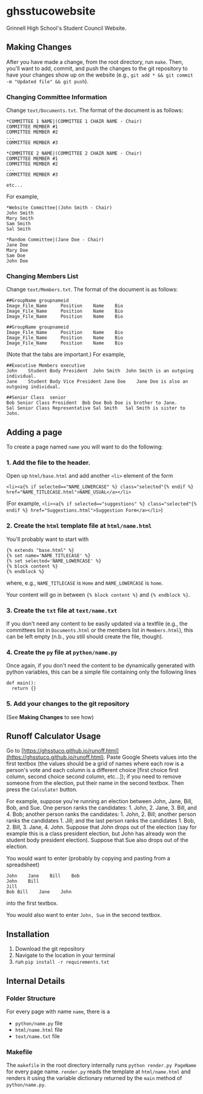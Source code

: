 # ghsstucowebsite
Grinnell High School's Student Council Website.

## Making Changes
After you have made a change, from the root directory, run `make`. Then, you'll want to add, commit, and push the changes to the git repository to have your changes show up on the website (e.g., `git add * && git commit -m "Updated file" && git push`).

### Changing Committee Information
Change `text/Documents.txt`. The format of the document is as follows:
```
*COMMITTEE 1 NAME|(COMMITTEE 1 CHAIR NAME - Chair)
COMMITTEE MEMBER #1
COMMITTEE MEMBER #2
...
COMMITTEE MEMBER #3

*COMMITTEE 2 NAME|(COMMITTEE 2 CHAIR NAME - Chair)
COMMITTEE MEMBER #1
COMMITTEE MEMBER #2
...
COMMITTEE MEMBER #3

etc...
```
For example,
```
*Website Committee|(John Smith - Chair)
John Smith
Mary Smith
Sam Smith
Sal Smith

*Random Committee|(Jane Doe - Chair)
Jane Doe
Mary Doe
Sam Doe
John Doe
```


### Changing Members List
Change `text/Members.txt`. The format of the document is as follows:
```
##GroupName	groupnameid
Image_File_Name		Position	Name	Bio
Image_File_Name		Position	Name	Bio
Image_File_Name		Position	Name	Bio

##GroupName	groupnameid
Image_File_Name		Position	Name	Bio
Image_File_Name		Position	Name	Bio
Image_File_Name		Position	Name	Bio
```
(Note that the tabs are important.)
For example,
```
##Executive Members	executive
John	Student Body President	John Smith	John Smith is an outgoing individual.
Jane	Student Body Vice President	Jane Doe	Jane Doe is also an outgoing individual.

##Senior Class	senior
Bob	Senior Class President	Bob Doe	Bob Doe is brother to Jane.
Sal	Senior Class Representative	Sal Smith	Sal Smith is sister to John.
```

## Adding a page
To create a page named `name` you will want to do the following:

### 1. Add the file to the header.

Open up `html/base.html` and add another `<li>` element of the form

`<li><a{% if selected=="NAME_LOWERCASE" %} class="selected"{% endif %} href="NAME_TITLECASE.html">NAME_USUAL</a></li>`

(For example, `<li><a{% if selected=="suggestions" %} class="selected"{% endif %} href="Suggestions.html">Suggestion Form</a></li>`)

### 2. Create the `html` template file at `html/name.html`

You'll probably want to start with
```
{% extends "base.html" %}
{% set name='NAME_TITLECASE' %}
{% set selected='NAME_LOWERCASE' %}
{% block content %}
{% endblock %}
```
where, e.g., `NAME_TITLECASE` is `Home` and `NAME_LOWERCASE` is `home`.

Your content will go in between `{% block content %}` and `{% endblock %}`.

### 3. Create the `txt` file at `text/name.txt`

If you don't need any content to be easily updated via a textfile (e.g., the committees list in `Documents.html` or the members list in `Members.html`), this can be left empty (n.b., you still should create the file, though).

### 4. Create the `py` file at `python/name.py`

Once again, if you don't need the content to be dynamically generated with python variables, this can be a simple file containing only the following lines
```
def main():
  return {}
```

### 5. Add your changes to the git repository

(See **Making Changes** to see how)

## Runoff Calculator Usage
Go to [https://ghsstuco.github.io/runoff.html](https://ghsstuco.github.io/runoff.html). Paste Google Sheets values into the first textbox (the values should be a grid of names where each row is a person's vote and each column is a different choice [first choice first column, second choice second column, etc...]); if you need to remove someone from the election, put their name in the second textbox. Then press the `Calculate!` button.

For example, suppose you're running an election between John, Jane, Bill, Bob, and Sue. One person ranks the candidates: 1. John, 2. Jane, 3. Bill, and 4. Bob; another person ranks the candidates: 1. John, 2. Bill; another person ranks the candidates 1. Jill; and the last person ranks the candidates 1. Bob, 2. Bill, 3. Jane, 4. John. Suppose that John drops out of the election (say for example this is a class president election, but John has already won the student body president election). Suppose that Sue also drops out of the election.

You would want to enter (probably by copying and pasting from a spreadsheet)
```
John	Jane	Bill	Bob
John	Bill
Jill
Bob	Bill	Jane	John
```
into the first textbox.

You would also want to enter `John, Sue` in the second textbox.

## Installation

1. Download the git repository
2. Navigate to the location in your terminal
3. run `pip install -r requirements.txt`

## Internal Details
### Folder Structure
For every page with name `name`, there is a

* `python/name.py` file
* `html/name.html` file
* `text/name.txt` file

### Makefile
The `makefile` in the root directory internally runs `python render.py PageName` for every page name. `render.py` reads the template at `html/name.html` and renders it using the variable dictionary returned by the `main` method of `python/name.py`.
